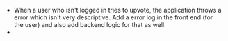 - When a user who isn't logged in tries to upvote, the application
throws a error which isn't very descriptive. Add a error log in the front end (for the user)
and also add backend logic for that as well.
- 